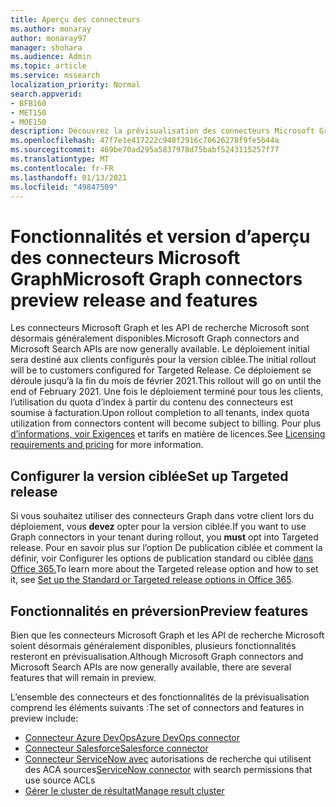 ```yaml
---
title: Aperçu des connecteurs
ms.author: monaray
author: monaray97
manager: shohara
ms.audience: Admin
ms.topic: article
ms.service: mssearch
localization_priority: Normal
search.appverid:
- BFB160
- MET150
- MOE150
description: Découvrez la prévisualisation des connecteurs Microsoft Graph pour Microsoft Search (recherche Microsoft).
ms.openlocfilehash: 47f7e1e417222c948f2916c70626278f9fe5b44a
ms.sourcegitcommit: 469be70ad295a5837978d75babf5243115257f77
ms.translationtype: MT
ms.contentlocale: fr-FR
ms.lasthandoff: 01/13/2021
ms.locfileid: "49847509"
---
```

# <a name="microsoft-graph-connectors-preview-release-and-features"></a><span data-ttu-id="e9c00-103">Fonctionnalités et version d’aperçu des connecteurs Microsoft Graph</span><span class="sxs-lookup"><span data-stu-id="e9c00-103">Microsoft Graph connectors preview release and features</span></span>

<span data-ttu-id="e9c00-104">Les connecteurs Microsoft Graph et les API de recherche Microsoft sont désormais généralement disponibles.</span><span class="sxs-lookup"><span data-stu-id="e9c00-104">Microsoft Graph connectors and Microsoft Search APIs are now generally available.</span></span> <span data-ttu-id="e9c00-105">Le déploiement initial sera destiné aux clients configurés pour la version ciblée.</span><span class="sxs-lookup"><span data-stu-id="e9c00-105">The initial rollout will be to customers configured for Targeted Release.</span></span> <span data-ttu-id="e9c00-106">Ce déploiement se déroule jusqu’à la fin du mois de février 2021.</span><span class="sxs-lookup"><span data-stu-id="e9c00-106">This rollout will go on until the end of February 2021.</span></span> <span data-ttu-id="e9c00-107">Une fois le déploiement terminé pour tous les clients, l’utilisation du quota d’index à partir du contenu des connecteurs est soumise à facturation.</span><span class="sxs-lookup"><span data-stu-id="e9c00-107">Upon rollout completion to all tenants, index quota utilization from connectors content will become subject to billing.</span></span> <span data-ttu-id="e9c00-108">Pour plus [d’informations, voir Exigences](licensing.md) et tarifs en matière de licences.</span><span class="sxs-lookup"><span data-stu-id="e9c00-108">See [Licensing requirements and pricing](licensing.md) for more information.</span></span>

## <a name="set-up-targeted-release"></a><span data-ttu-id="e9c00-109">Configurer la version ciblée</span><span class="sxs-lookup"><span data-stu-id="e9c00-109">Set up Targeted release</span></span>

<span data-ttu-id="e9c00-110">Si vous souhaitez utiliser des connecteurs Graph dans votre client lors du déploiement, vous **devez** opter pour la version ciblée.</span><span class="sxs-lookup"><span data-stu-id="e9c00-110">If you want to use Graph connectors in your tenant during rollout, you **must** opt into Targeted release.</span></span> <span data-ttu-id="e9c00-111">Pour en savoir plus sur l’option De publication ciblée et comment la définir, voir Configurer les options de publication standard ou ciblée [dans Office 365.](https://docs.microsoft.com/office365/admin/manage/release-options-in-office-365?view=o365-worldwide&preserve-view=true)</span><span class="sxs-lookup"><span data-stu-id="e9c00-111">To learn more about the Targeted release option and how to set it, see [Set up the Standard or Targeted release options in Office 365](https://docs.microsoft.com/office365/admin/manage/release-options-in-office-365?view=o365-worldwide&preserve-view=true).</span></span>

## <a name="preview-features"></a><span data-ttu-id="e9c00-112">Fonctionnalités en préversion</span><span class="sxs-lookup"><span data-stu-id="e9c00-112">Preview features</span></span>

<span data-ttu-id="e9c00-113">Bien que les connecteurs Microsoft Graph et les API de recherche Microsoft soient désormais généralement disponibles, plusieurs fonctionnalités resteront en prévisualisation.</span><span class="sxs-lookup"><span data-stu-id="e9c00-113">Although Microsoft Graph connectors and Microsoft Search APIs are now generally available, there are several features that will remain in preview.</span></span>

<span data-ttu-id="e9c00-114">L’ensemble des connecteurs et des fonctionnalités de la prévisualisation comprend les éléments suivants :</span><span class="sxs-lookup"><span data-stu-id="e9c00-114">The set of connectors and features in preview include:</span></span>

* [<span data-ttu-id="e9c00-115">Connecteur Azure DevOps</span><span class="sxs-lookup"><span data-stu-id="e9c00-115">Azure DevOps connector</span></span>](azure-devops-connector.md)
* [<span data-ttu-id="e9c00-116">Connecteur Salesforce</span><span class="sxs-lookup"><span data-stu-id="e9c00-116">Salesforce connector</span></span>](salesforce-connector.md)
* <span data-ttu-id="e9c00-117">[Connecteur ServiceNow avec](servicenow-connector.md) autorisations de recherche qui utilisent des ACA sources</span><span class="sxs-lookup"><span data-stu-id="e9c00-117">[ServiceNow connector](servicenow-connector.md) with search permissions that use source ACLs</span></span>
* [<span data-ttu-id="e9c00-118">Gérer le cluster de résultat</span><span class="sxs-lookup"><span data-stu-id="e9c00-118">Manage result cluster</span></span>](result-cluster.md)